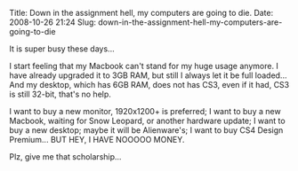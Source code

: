 Title: Down in the assignment hell, my computers are going to die.
Date: 2008-10-26 21:24
Slug: down-in-the-assignment-hell-my-computers-are-going-to-die

It is super busy these days...

I start feeling that my Macbook can't stand for my huge usage anymore. I
have already upgraded it to 3GB RAM, but still I always let it be full
loaded... And my desktop, which has 6GB RAM, does not has CS3, even if
it had, CS3 is still 32-bit, that's no help.

I want to buy a new monitor, 1920x1200+ is preferred; I want to buy a
new Macbook, waiting for Snow Leopard, or another hardware update; I
want to buy a new desktop; maybe it will be Alienware's; I want to buy
CS4 Design Premium... BUT HEY, I HAVE NOOOOO MONEY.

Plz, give me that scholarship...
